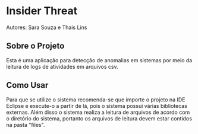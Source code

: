 # Insider Threat

Autores: Sara Souza e Thais Lins

## Sobre o Projeto

Esta é uma aplicação para detecção de anomalias em sistemas por meio da leitura de logs de atividades em arquivos csv.

## Como Usar

Para que se utilize o sistema recomenda-se que importe o projeto na IDE Eclipse e execute-o a partir de lá, pois o sistema possui várias bibliotecas externas. Além disso o sistema realiza a leitura de arquivos de acordo com o diretório do sistema, portanto os arquivos de leitura devem estar contidos na pasta "files". 
